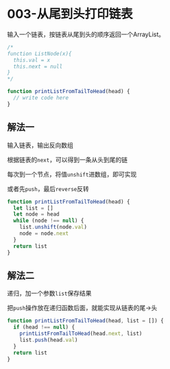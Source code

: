 # 003-从尾到头打印链表

输入一个链表，按链表从尾到头的顺序返回一个ArrayList。

```js
/*
function ListNode(x){
  this.val = x
  this.next = null
}
*/

function printListFromTailToHead(head) {
  // write code here
}
```

## 解法一

输入链表，输出反向数组

根据链表的`next`，可以得到一条从头到尾的链

每次到一个节点，将值`unshift`进数组，即可实现

或者先`push`，最后`reverse`反转

```js
function printListFromTailToHead(head) {
  let list = []
  let node = head
  while (node !== null) {
    list.unshift(node.val)
    node = node.next
  }
  return list
}
```

## 解法二

递归，加一个参数`list`保存结果

把`push`操作放在递归函数后面，就能实现从链表的尾->头



```js
function printListFromTailToHead(head, list = []) {
  if (head !== null) {
    printListFromTailToHead(head.next, list)
    list.push(head.val)
  }
  return list
}
```